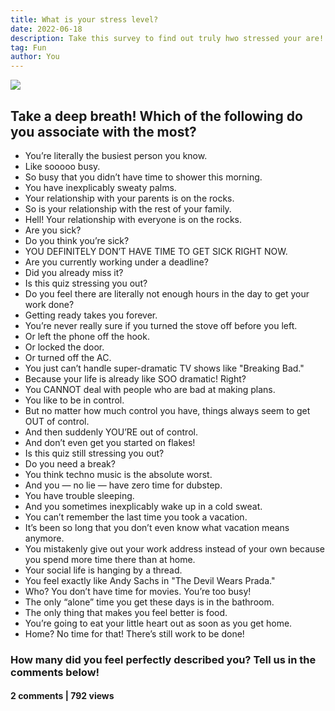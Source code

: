 ```yaml
---
title: What is your stress level?
date: 2022-06-18
description: Take this survey to find out truly hwo stressed your are!
tag: Fun
author: You
---
```


![](/common-physical-symptoms-of-hidden-stress.jpg)

## Take a deep breath! Which of the following do you associate with the most?

-   You’re literally the busiest person you know.
-   Like sooooo busy.
-   So busy that you didn’t have time to shower this morning.
-   You have inexplicably sweaty palms.
-   Your relationship with your parents is on the rocks.
-   So is your relationship with the rest of your family.
-   Hell! Your relationship with everyone is on the rocks.
-   Are you sick?
-   Do you think you’re sick?
-   YOU DEFINITELY DON’T HAVE TIME TO GET SICK RIGHT NOW.
-   Are you currently working under a deadline?
-   Did you already miss it?
-   Is this quiz stressing you out?
-   Do you feel there are literally not enough hours in the day to get your work done?
-   Getting ready takes you forever.
-   You’re never really sure if you turned the stove off before you left.
-   Or left the phone off the hook.
-   Or locked the door.
-   Or turned off the AC.
-   You just can’t handle super-dramatic TV shows like "Breaking Bad."
-   Because your life is already like SOO dramatic! Right?
-   You CANNOT deal with people who are bad at making plans.
-   You like to be in control.
-   But no matter how much control you have, things always seem to get OUT of control.
-   And then suddenly YOU’RE out of control.
-   And don’t even get you started on flakes!
-   Is this quiz still stressing you out?
-   Do you need a break?
-   You think techno music is the absolute worst.
-   And you — no lie — have zero time for dubstep.
-   You have trouble sleeping.
-   And you sometimes inexplicably wake up in a cold sweat.
-   You can’t remember the last time you took a vacation.
-   It’s been so long that you don’t even know what vacation means anymore.
-   You mistakenly give out your work address instead of your own because you spend more time there than at home.
-   Your social life is hanging by a thread.
-   You feel exactly like Andy Sachs in "The Devil Wears Prada."
-   Who? You don’t have time for movies. You’re too busy!
-   The only “alone” time you get these days is in the bathroom.
-   The only thing that makes you feel better is food.
-   You’re going to eat your little heart out as soon as you get home.
-   Home? No time for that! There’s still work to be done!

### How many did you feel perfectly described you? Tell us in the comments below!

#### 2 comments | 792 views
